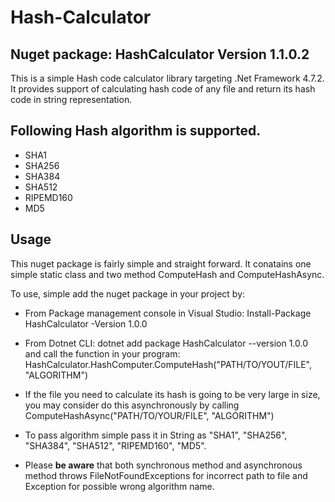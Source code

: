 # Hash-Calculator

## Nuget package: HashCalculator Version 1.1.0.2

This is a simple Hash code calculator library targeting .Net Framework 4.7.2. It provides support of calculating hash code of
any file and return its hash code in string representation.

## Following Hash algorithm is supported.

* SHA1
* SHA256
* SHA384
* SHA512
* RIPEMD160
* MD5

## Usage

 This nuget package is fairly simple and straight forward. It conatains one simple static class and two method ComputeHash and ComputeHashAsync.

 To use, simple add the nuget package in your project by:

* From Package management console in Visual Studio: Install-Package HashCalculator -Version 1.0.0

* From Dotnet CLI: dotnet add package HashCalculator --version 1.0.0
 and call the function in your program: HashCalculator.HashComputer.ComputeHash("PATH/TO/YOUT/FILE", "ALGORITHM")

* If the file you need to calculate its hash is going to be very large in size, you may consider do this asynchronously by
  calling ComputeHashAsync("PATH/TO/YOUR/FILE", "ALGORITHM")

* To pass algorithm simple pass it in String as "SHA1", "SHA256", "SHA384", "SHA512", "RIPEMD160", "MD5".

* Please **be aware** that both synchronous method and asynchronous method throws FileNotFoundExceptions for incorrect path to file
  and Exception for possible wrong algorithm name.
